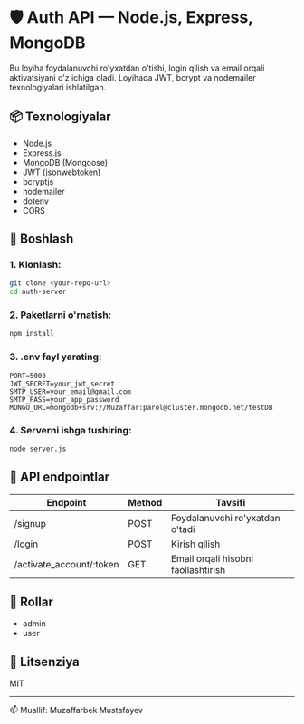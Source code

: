 
# 🛡️ Auth API — Node.js, Express, MongoDB

Bu loyiha foydalanuvchi ro'yxatdan o'tishi, login qilish va email orqali aktivatsiyani o'z ichiga oladi. Loyihada JWT, bcrypt va nodemailer texnologiyalari ishlatilgan.

## 📦 Texnologiyalar

- Node.js
- Express.js
- MongoDB (Mongoose)
- JWT (jsonwebtoken)
- bcryptjs
- nodemailer
- dotenv
- CORS

## 🚀 Boshlash

### 1. Klonlash:

```bash
git clone <your-repo-url>
cd auth-server
```

### 2. Paketlarni o'rnatish:

```bash
npm install
```

### 3. .env fayl yarating:

```
PORT=5000
JWT_SECRET=your_jwt_secret
SMTP_USER=your_email@gmail.com
SMTP_PASS=your_app_password
MONGO_URL=mongodb+srv://Muzaffar:parol@cluster.mongodb.net/testDB
```

### 4. Serverni ishga tushiring:

```bash
node server.js
```

## 📡 API endpointlar

| Endpoint | Method | Tavsifi |
|----------|--------|---------|
| /signup | POST | Foydalanuvchi ro'yxatdan o'tadi |
| /login | POST | Kirish qilish |
| /activate_account/:token | GET | Email orqali hisobni faollashtirish |

## 👤 Rollar

- admin
- user

## 📝 Litsenziya

MIT

---

📫 Muallif: Muzaffarbek Mustafayev  
